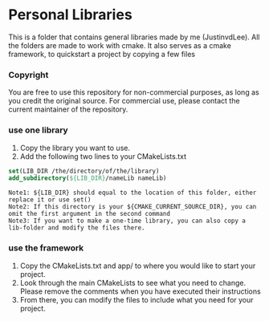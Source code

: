 # Personal Libraries
This is a folder that contains general libraries made by me (JustinvdLee).
All the folders are made to work with cmake.
It also serves as a cmake framework, to quickstart a project by copying a few files

### Copyright
You are free to use this repository for non-commercial purposes, as long as you credit the original source.
For commercial use, please contact the current maintainer of the repository.

### use one library
1. Copy the library you want to use.
2. Add the following two lines to your CMakeLists.txt
    
```CMake
set(LIB_DIR /the/directory/of/the/library)
add_subdirectory(${LIB_DIR}/nameLib nameLib)
```

```text
Note1: ${LIB_DIR} should equal to the location of this folder, either replace it or use set()
Note2: If this directory is your ${CMAKE_CURRENT_SOURCE_DIR}, you can omit the first argument in the second command
Note3: If you want to make a one-time library, you can also copy a lib-folder and modify the files there.
```

### use the framework
1. Copy the CMakeLists.txt and app/ to where you would like to start your project.
2. Look through the main CMakeLists to see what you need to change.
    Please remove the comments when you have executed their instructions
3. From there, you can modify the files to include what you need for your project.
